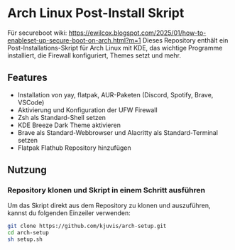 # Arch Linux Post-Install Skript


Für secureboot wiki: https://ewilcox.blogspot.com/2025/01/how-to-enableset-up-secure-boot-on-arch.html?m=1
Dieses Repository enthält ein Post-Installations-Skript für Arch Linux mit KDE, das wichtige Programme installiert, die Firewall konfiguriert, Themes setzt und mehr.

## Features

- Installation von yay, flatpak, AUR-Paketen (Discord, Spotify, Brave, VSCode)
- Aktivierung und Konfiguration der UFW Firewall
- Zsh als Standard-Shell setzen
- KDE Breeze Dark Theme aktivieren
- Brave als Standard-Webbrowser und Alacritty als Standard-Terminal setzen
- Flatpak Flathub Repository hinzufügen

## Nutzung

### Repository klonen und Skript in einem Schritt ausführen

Um das Skript direkt aus dem Repository zu klonen und auszuführen, kannst du folgenden Einzeiler verwenden:

```bash
git clone https://github.com/kjuvis/arch-setup.git 
cd arch-setup 
sh setup.sh
